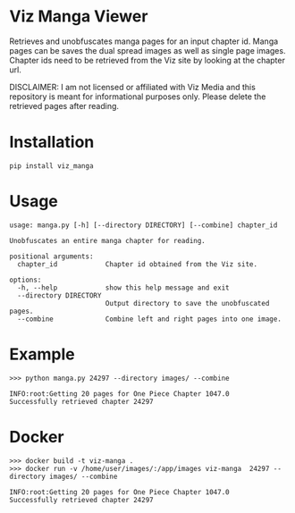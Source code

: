 # Viz Manga Viewer
Retrieves and unobfuscates manga pages for an input chapter id. Manga pages can be saves the dual spread images as well as single page images. Chapter ids need to be retrieved from the Viz site by looking at the chapter url.

DISCLAIMER: I am not licensed or affiliated with Viz Media and this repository is meant for informational purposes only. Please delete the retrieved pages after reading.

# Installation
```
pip install viz_manga
```

# Usage
```
usage: manga.py [-h] [--directory DIRECTORY] [--combine] chapter_id

Unobfuscates an entire manga chapter for reading.

positional arguments:
  chapter_id            Chapter id obtained from the Viz site.

options:
  -h, --help            show this help message and exit
  --directory DIRECTORY
                        Output directory to save the unobfuscated pages.
  --combine             Combine left and right pages into one image.
```

# Example
```
>>> python manga.py 24297 --directory images/ --combine

INFO:root:Getting 20 pages for One Piece Chapter 1047.0
Successfully retrieved chapter 24297

```

# Docker
```
>>> docker build -t viz-manga .
>>> docker run -v /home/user/images/:/app/images viz-manga  24297 --directory images/ --combine

INFO:root:Getting 20 pages for One Piece Chapter 1047.0
Successfully retrieved chapter 24297

```